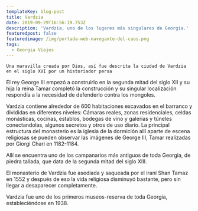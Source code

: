 ```yaml
---
templateKey: blog-post
title: Vardzia
date: 2019-09-29T16:56:19.753Z
description: 'Vardzia, uno de los lugares más singulares de Georgia.'
featuredpost: false
featuredimage: /img/portada-web-navegante-del-caos.png
tags:
  - Georgia Viajes
---
```

 `Una maravilla creada por Dios, así fue descrita la ciudad de Vardzia en el siglo XVI por un historiador persa`


 El rey George III empezó a construirlo en la segunda mitad del siglo XII y su hija la reina Tamar completó la construcción y su singular localización respondía a la necesidad de defenderlo contra los mongoles.


 Vardzia contiene alrededor de 600 habitaciones excavados en el barranco y divididas en diferentes niveles: Cámaras reales, zonas residenciales, celdas monásticas, cocinas, establos, bodegas de vino y galerias y túneles conectandolas, algunos secretos y otros de uso diario.
La principal estructura del monasterio es la iglesia de la dormición allí aparte de escena religiosas se pueden observar las imágenes de George III, Tamar realizadas por  Giorgi Chari en 1182-1184.


Allí se encuentra uno de los campanarios más antiguos de toda Georgia, de piedra tallada, que data de la segunda mitad del siglo XIII.


El monasterio de Vardzia fue asediada y saqueada por el iraní Shan Tamaz en 1552 y después de eso la vida religiosa disminuyó bastante, pero sin llegar a desaparecer completamente.


Vardzia fue uno de los primeros museos-reserva de toda Georgia, estableciéndose en 1938.
